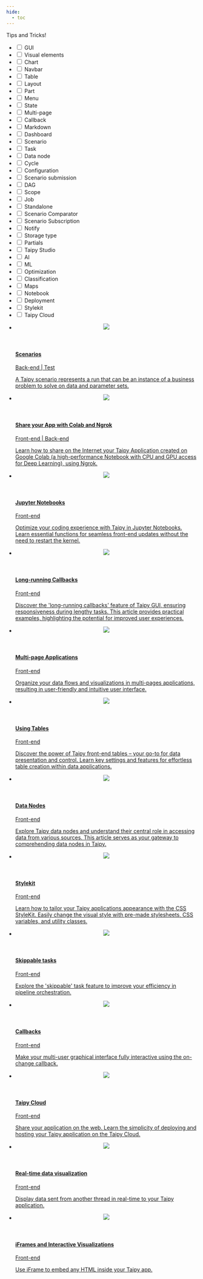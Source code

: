 ```yaml
---
hide:
  - toc
---
```


Tips and Tricks!

<!-- Filters -->
<ul class="tp-pills-list tp-pills-filter">
  <li>
    <input type="checkbox" name="filter-gui" id="filter-gui" value="gui">
    <label class="tp-pill" for="filter-gui">
      <span>GUI</span>
    </label>
  </li>
  <li>
    <input type="checkbox" name="filter-vizelement" id="filter-vizelement" value="vizelement">
    <label class="tp-pill" for="filter-vizelement">
      <span>Visual elements</span>
    </label>
  </li>
  <li>
    <input type="checkbox" name="filter-chart" id="filter-chart" value="chart">
    <label class="tp-pill" for="filter-chart">
      <span>Chart</span>
    </label>
  </li>
  <li>
    <input type="checkbox" name="filter-navbar" id="filter-navbar" value="navbar">
    <label class="tp-pill" for="filter-navbar">
      <span>Navbar</span>
    </label>
  </li>
  <li>
    <input type="checkbox" name="filter-table" id="filter-table" value="table">
    <label class="tp-pill" for="filter-table">
      <span>Table</span>
    </label>
  </li>
  <li>
    <input type="checkbox" name="filter-layout" id="filter-layout" value="layout">
    <label class="tp-pill" for="filter-layout">
      <span>Layout</span>
    </label>
  </li>
  <li>
    <input type="checkbox" name="filter-part" id="filter-part" value="part">
    <label class="tp-pill" for="filter-part">
      <span>Part</span>
    </label>
  </li>
  <li>
    <input type="checkbox" name="filter-menu" id="filter-menu" value="menu">
    <label class="tp-pill" for="filter-menu">
      <span>Menu</span>
    </label>
  </li>
  <li>
    <input type="checkbox" name="filter-state" id="filter-state" value="state">
    <label class="tp-pill" for="filter-state">
      <span>State</span>
    </label>
  </li>
  <li>
    <input type="checkbox" name="filter-multi-page" id="filter-multi-page" value="multi-page">
    <label class="tp-pill" for="filter-multi-page">
      <span>Multi-page</span>
    </label>
  </li>
  <li>
    <input type="checkbox" name="filter-callback" id="filter-callback" value="callback">
    <label class="tp-pill" for="filter-callback">
      <span>Callback</span>
    </label>
  </li>
  <li>
    <input type="checkbox" name="filter-markdown" id="filter-markdown" value="markdown">
    <label class="tp-pill" for="filter-markdown">
      <span>Markdown</span>
    </label>
  </li>
  <li>
    <input type="checkbox" name="filter-dashboard" id="filter-dashboard" value="dashboard">
    <label class="tp-pill" for="filter-dashboard">
      <span>Dashboard</span>
    </label>
  </li>
  <li>
    <input type="checkbox" name="filter-scenario" id="filter-scenario" value="scenario">
    <label class="tp-pill" for="filter-scenario">
      <span>Scenario</span>
    </label>
  </li>
  <li>
    <input type="checkbox" name="filter-task" id="filter-task" value="task">
    <label class="tp-pill" for="filter-task">
      <span>Task</span>
    </label>
  </li>
  <li>
    <input type="checkbox" name="filter-datanode" id="filter-datanode" value="datanode">
    <label class="tp-pill" for="filter-datanode">
      <span>Data node</span>
    </label>
  </li>
  <li>
    <input type="checkbox" name="filter-cycle" id="filter-cycle" value="cycle">
    <label class="tp-pill" for="filter-cycle">
      <span>Cycle</span>
    </label>
  </li>
  <li>
    <input type="checkbox" name="filter-configuration" id="filter-configuration" value="configuration">
    <label class="tp-pill" for="filter-configuration">
      <span>Configuration</span>
    </label>
  </li>
  <li>
    <input type="checkbox" name="filter-submission" id="filter-submission" value="submission">
    <label class="tp-pill" for="filter-submission">
      <span>Scenario submission</span>
    </label>
  </li>
  <li>
    <input type="checkbox" name="filter-dag" id="filter-dag" value="dag">
    <label class="tp-pill" for="filter-dag">
      <span>DAG</span>
    </label>
  </li>
  <li>
    <input type="checkbox" name="filter-scope" id="filter-scope" value="scope">
    <label class="tp-pill" for="filter-scope">
      <span>Scope</span>
    </label>
  </li>
  <li>
    <input type="checkbox" name="filter-job" id="filter-job" value="job">
    <label class="tp-pill" for="filter-job">
      <span>Job</span>
    </label>
  </li>
  <li>
    <input type="checkbox" name="filter-standalone" id="filter-standalone" value="standalone">
    <label class="tp-pill" for="filter-standalone">
      <span>Standalone</span>
    </label>
  </li>
  <li>
    <input type="checkbox" name="filter-comparison" id="filter-comparison" value="comparison">
    <label class="tp-pill" for="filter-comparison">
      <span>Scenario Comparator</span>
    </label>
  </li>
  <li>
    <input type="checkbox" name="filter-subscription" id="filter-subscription" value="subscription">
    <label class="tp-pill" for="filter-subscription">
      <span>Scenario Subscription</span>
    </label>
  </li>
  <li>
    <input type="checkbox" name="filter-notify" id="filter-notify" value="notify">
    <label class="tp-pill" for="filter-notify">
      <span>Notify</span>
    </label>
  </li>
  <li>
    <input type="checkbox" name="filter-storage_type" id="filter-storage_type" value="storage_type">
    <label class="tp-pill" for="filter-storage_type">
      <span>Storage type</span>
    </label>
  </li>
  <li>
    <input type="checkbox" name="filter-partials" id="filter-partials" value="partials">
    <label class="tp-pill" for="filter-partials">
      <span>Partials</span>
    </label>
  </li>
  <li>
    <input type="checkbox" name="filter-studio" id="filter-studio" value="studio">
    <label class="tp-pill" for="filter-studio">
      <span>Taipy Studio</span>
    </label>
  </li>
  <li>
    <input type="checkbox" name="filter-ai" id="filter-ai" value="ai">
    <label class="tp-pill" for="filter-ai">
      <span>AI</span>
    </label>
  </li>
  <li>
    <input type="checkbox" name="filter-ai" id="filter-ai" value="ai">
    <label class="tp-pill" for="filter-ai">
      <span>ML</span>
    </label>
  </li>
  <li>
    <input type="checkbox" name="filter-optimization" id="filter-optimization" value="optimization">
    <label class="tp-pill" for="filter-optimization">
      <span>Optimization</span>
    </label>
  </li>
  <li>
    <input type="checkbox" name="filter-classification" id="filter-classification" value="classification">
    <label class="tp-pill" for="filter-classification">
      <span>Classification</span>
    </label>
  </li>
  <li>
    <input type="checkbox" name="filter-maps" id="filter-maps" value="maps">
    <label class="tp-pill" for="filter-maps">
      <span>Maps</span>
    </label>
  </li>
  <li>
    <input type="checkbox" name="filter-notebook" id="filter-notebook" value="notebook">
    <label class="tp-pill" for="filter-notebook">
      <span>Notebook</span>
    </label>
  </li>
  <li>
    <input type="checkbox" name="filter-deployment" id="filter-deployment" value="deployment">
    <label class="tp-pill" for="filter-deployment">
      <span>Deployment</span>
    </label>
  </li>
  <li>
    <input type="checkbox" name="filter-stylekit" id="filter-stylekit" value="stylekit">
    <label class="tp-pill" for="filter-stylekit">
      <span>Stylekit</span>
    </label>
  </li>
  <li>
    <input type="checkbox" name="filter-cloud" id="filter-cloud" value="cloud">
    <label class="tp-pill" for="filter-cloud">
      <span>Taipy Cloud</span>
    </label>
  </li>
</ul>

<ul class="tp-row tp-row--gutter-sm">
  <li class="tp-col-12 tp-col-md-6 d-flex" data-keywords="scenario cycle configuration datanode dag">
    <a class="tp-content-card tp-content-card--horizontal tp-content-card--small" href="scenarios">
      <header class="tp-content-card-header">
        <img class="tp-content-card-image" src="images/icon-code.svg">
      </header>
      <div class="tp-content-card-body">
        <h4> Scenarios </h4>
        <span class="tp-tag">Back-end | Test</span>
        <p> A Taipy scenario represents a run that can be an instance of a business problem to 
            solve on data and parameter sets.
        </p>
      </div> 
    </a>
  </li>

  <li class="tp-col-12 tp-col-md-6 d-flex" data-keywords="gui notebook deployment">
    <a class="tp-content-card tp-content-card--horizontal tp-content-card--small" href="colab_with_ngrok">
      <header class="tp-content-card-header">
        <img class="tp-content-card-image" src="images/icon-code.svg">
      </header>
      <div class="tp-content-card-body">
        <h4>Share your App with Colab and Ngrok</h4>
        <span class="tp-tag">Front-end | Back-end</span>
        <p> Learn how to share on the Internet your Taipy Application created on Google Colab (a 
            high-performance Notebook with CPU and GPU access for Deep Learning), using Ngrok.
        </p>
      </div> 
    </a>
  </li>

  <li class="tp-col-12 tp-col-md-6 d-flex" data-keywords="gui notebook">
    <a class="tp-content-card tp-content-card--horizontal tp-content-card--small" href="jupyter_notebooks">
      <header class="tp-content-card-header">
        <img class="tp-content-card-image" src="jupyter_notebooks/jupyter_notebooks_1.png">
      </header>
      <div class="tp-content-card-body">
        <h4>Jupyter Notebooks</h4>
        <span class="tp-tag">Front-end </span>
        <p> Optimize your coding experience with Taipy in Jupyter Notebooks. Learn essential 
            functions for seamless front-end updates without the need to restart the kernel. 
        </p>
      </div> 
    </a>
  </li>

  <li class="tp-col-12 tp-col-md-6 d-flex" data-keywords="gui callback">
    <a class="tp-content-card tp-content-card--horizontal tp-content-card--small" href="long_running_callbacks">
      <header class="tp-content-card-header">
        <img class="tp-content-card-image" src="images/icon-code.svg">
      </header>
      <div class="tp-content-card-body">
        <h4>Long-running Callbacks</h4>
        <span class="tp-tag">Front-end </span>
        <p> Discover the 'long-running callbacks' feature of Taipy GUI, ensuring responsiveness 
            during lengthy tasks. This article provides practical examples, highlighting the 
            potential for improved user experiences.        
        </p>
      </div> 
    </a>
  </li>

  <li class="tp-col-12 tp-col-md-6 d-flex" data-keywords="gui multi-page navbar">
    <a class="tp-content-card tp-content-card--horizontal tp-content-card--small" href="multipage_application">
      <header class="tp-content-card-header">
        <img class="tp-content-card-image" src="multipage_application/multipage_application.png">
      </header>
      <div class="tp-content-card-body">
        <h4>Multi-page Applications</h4>
        <span class="tp-tag">Front-end </span>
        <p> Organize your data flows and visualizations in multi-pages applications, resulting in 
            user-friendly and intuitive user interface.
        </p>
      </div> 
    </a>
  </li>

  <li class="tp-col-12 tp-col-md-6 d-flex" data-keywords="gui vizelement tables callback stylekit">
    <a class="tp-content-card tp-content-card--horizontal tp-content-card--small" href="using_tables">
      <header class="tp-content-card-header">
        <img class="tp-content-card-image" src="using_tables/using_tables.png">
      </header>
      <div class="tp-content-card-body">
        <h4> Using Tables </h4>
        <span class="tp-tag">Front-end </span>
        <p> Discover the power of Taipy front-end tables – your go-to for data presentation and 
            control. Learn key settings and features for effortless table creation within data 
            applications. 
        </p>
      </div> 
    </a>
  </li>

  <li class="tp-col-12 tp-col-md-6 d-flex" data-keywords="scenario datanode storage_type configuration">
    <a class="tp-content-card tp-content-card--horizontal tp-content-card--small" href="the_data_nodes">
      <header class="tp-content-card-header">
        <img class="tp-content-card-image" src="the_data_nodes/data_notes.png">
      </header>
      <div class="tp-content-card-body">
        <h4> Data Nodes </h4>
        <span class="tp-tag">Front-end </span>
        <p> Explore Taipy data nodes and understand their central role in accessing data from 
            various sources. This article serves as your gateway to comprehending data nodes 
            in Taipy.
        </p>
      </div> 
    </a>
  </li>

  <li class="tp-col-12 tp-col-md-6 d-flex" data-keywords="gui stylekit">
    <a class="tp-content-card tp-content-card--horizontal tp-content-card--small" href="css_style_kit">
      <header class="tp-content-card-header">
        <img class="tp-content-card-image" src="css_style_kit/css_style_kit.png">
      </header>
      <div class="tp-content-card-body">
        <h4> Stylekit </h4>
        <span class="tp-tag">Front-end </span>
        <p> Learn how to tailor your Taipy applications appearance with the CSS StyleKit. Easily 
            change the visual style with pre-made stylesheets, CSS variables, and utility classes.
        </p>
      </div> 
    </a>
  </li>

  <li class="tp-col-12 tp-col-md-6 d-flex" data-keywords="scenario task datanode job submission configuration">
    <a class="tp-content-card tp-content-card--horizontal tp-content-card--small" href="skippable_tasks">
      <header class="tp-content-card-header">
        <img class="tp-content-card-image" src="skippable_tasks/skippable_tasks.png">
      </header>
      <div class="tp-content-card-body">
        <h4> Skippable tasks </h4>
        <span class="tp-tag">Front-end </span>
        <p> Explore the 'skippable' task feature to improve your efficiency in pipeline 
            orchestration.
        </p>
      </div> 
    </a>
  </li>

  <li class="tp-col-12 tp-col-md-6 d-flex" data-keywords="gui callback">
    <a class="tp-content-card tp-content-card--horizontal tp-content-card--small" href="the_on_change_callback">
      <header class="tp-content-card-header">
        <img class="tp-content-card-image" src="images/icon-code.svg">
      </header>
      <div class="tp-content-card-body">
        <h4> Callbacks </h4>
        <span class="tp-tag">Front-end </span>
        <p> Make your multi-user graphical interface fully interactive using the on-change callback.
        </p>
      </div> 
    </a>
  </li>

  <li class="tp-col-12 tp-col-md-6 d-flex" data-keywords="cloud deployment">
    <a class="tp-content-card tp-content-card--horizontal tp-content-card--small" href="taipy_cloud_deploy">
      <header class="tp-content-card-header">
        <img class="tp-content-card-image" src="taipy_cloud_deploy/logo_artwork.png">
      </header>
      <div class="tp-content-card-body">
        <h4> Taipy Cloud </h4>
        <span class="tp-tag">Front-end </span>
        <p> Share your application on the web. Learn the simplicity of deploying and hosting your 
            Taipy application on the Taipy Cloud. 
        </p>
      </div> 
    </a>
  </li>

  <li class="tp-col-12 tp-col-md-6 d-flex" data-keywords="gui dashboard">
    <a class="tp-content-card tp-content-card--horizontal tp-content-card--small" href="multithreading">
      <header class="tp-content-card-header">
        <img class="tp-content-card-image" src="multithreading/realtime_dashboard.png">
      </header>
      <div class="tp-content-card-body">
        <h4> Real-time data visualization </h4>
        <span class="tp-tag">Front-end </span>
        <p> Display data sent from another thread in real-time to your Taipy application.
        </p>
      </div> 
    </a>
  </li>
  <li class="tp-col-12 tp-col-md-6 d-flex" data-keywords="gui vizelement chart">
    <a class="tp-content-card tp-content-card--horizontal tp-content-card--small" href="iframes">
      <header class="tp-content-card-header">
        <img class="tp-content-card-image" src="iframes/iframes_illustration.png">
      </header>
      <div class="tp-content-card-body">
        <h4>iFrames and Interactive Visualizations </h4>
        <span class="tp-tag">Front-end </span>
        <p> Use iFrame to embed any HTML inside your Taipy app.
        </p>
      </div> 
    </a>
  </li>
</ul>
